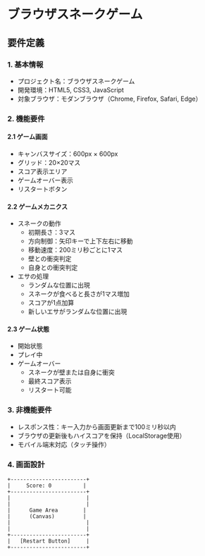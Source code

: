 # ブラウザスネークゲーム

## 要件定義

### 1. 基本情報
- プロジェクト名：ブラウザスネークゲーム
- 開発環境：HTML5, CSS3, JavaScript
- 対象ブラウザ：モダンブラウザ（Chrome, Firefox, Safari, Edge）

### 2. 機能要件

#### 2.1 ゲーム画面
- キャンバスサイズ：600px × 600px
- グリッド：20×20マス
- スコア表示エリア
- ゲームオーバー表示
- リスタートボタン

#### 2.2 ゲームメカニクス
- スネークの動作
    - 初期長さ：3マス
    - 方向制御：矢印キーで上下左右に移動
    - 移動速度：200ミリ秒ごとに1マス
    - 壁との衝突判定
    - 自身との衝突判定
- エサの処理
    - ランダムな位置に出現
    - スネークが食べると長さが1マス増加
    - スコアが1点加算
    - 新しいエサがランダムな位置に出現

#### 2.3 ゲーム状態
- 開始状態
- プレイ中
- ゲームオーバー
    - スネークが壁または自身に衝突
    - 最終スコア表示
    - リスタート可能

### 3. 非機能要件
- レスポンス性：キー入力から画面更新まで100ミリ秒以内
- ブラウザの更新後もハイスコアを保持（LocalStorage使用）
- モバイル端末対応（タッチ操作）

### 4. 画面設計
```
+------------------------+
|     Score: 0          |
+------------------------+
|                        |
|                        |
|      Game Area        |
|      (Canvas)         |
|                        |
|                        |
+------------------------+
|   [Restart Button]     |
+------------------------+
